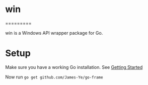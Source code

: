 # win
=========

win is a Windows API wrapper package for Go.

Setup
=====

Make sure you have a working Go installation.
See [Getting Started](http://golang.org/doc/install.html)

Now run `go get github.com/James-Ye/go-frame`
